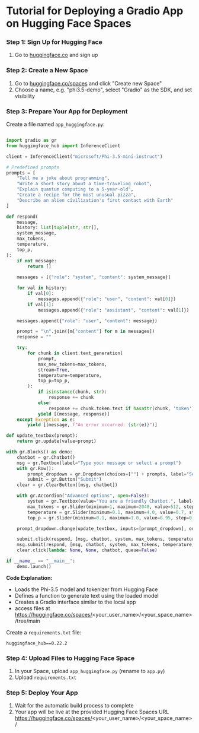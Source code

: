 # Tutorial for Deploying a Gradio App on Hugging Face Spaces

### Step 1: Sign Up for Hugging Face

1. Go to [huggingface.co](https://huggingface.co/) and sign up

### Step 2: Create a New Space

1. Go to [huggingface.co/spaces](https://huggingface.co/spaces) and click "Create new Space"
2. Choose a name, e.g. "phi3.5-demo", select "Gradio" as the SDK, and set visibility

### Step 3: Prepare Your App for Deployment

Create a file named `app_huggingface.py`:

```python

import gradio as gr
from huggingface_hub import InferenceClient

client = InferenceClient("microsoft/Phi-3.5-mini-instruct")

# Predefined prompts
prompts = [
    "Tell me a joke about programming",
    "Write a short story about a time-traveling robot",
    "Explain quantum computing to a 5-year-old",
    "Create a recipe for the most unusual pizza",
    "Describe an alien civilization's first contact with Earth"
]

def respond(
    message,
    history: list[tuple[str, str]],
    system_message,
    max_tokens,
    temperature,
    top_p,
):
    if not message:
        return []
    
    messages = [{"role": "system", "content": system_message}]

    for val in history:
        if val[0]:
            messages.append({"role": "user", "content": val[0]})
        if val[1]:
            messages.append({"role": "assistant", "content": val[1]})

    messages.append({"role": "user", "content": message})

    prompt = "\n".join([m["content"] for m in messages])
    response = ""

    try:
        for chunk in client.text_generation(
            prompt,
            max_new_tokens=max_tokens,
            stream=True,
            temperature=temperature,
            top_p=top_p,
        ):
            if isinstance(chunk, str):
                response += chunk
            else:
                response += chunk.token.text if hasattr(chunk, 'token') else chunk.generated_text
            yield [(message, response)]
    except Exception as e:
        yield [(message, f"An error occurred: {str(e)}")]

def update_textbox(prompt):
    return gr.update(value=prompt)

with gr.Blocks() as demo:
    chatbot = gr.Chatbot()
    msg = gr.Textbox(label="Type your message or select a prompt")
    with gr.Row():
        prompt_dropdown = gr.Dropdown(choices=[""] + prompts, label="Select a premade prompt", value="")
        submit = gr.Button("Submit")
    clear = gr.ClearButton([msg, chatbot])

    with gr.Accordion("Advanced options", open=False):
        system = gr.Textbox(value="You are a friendly Chatbot.", label="System message")
        max_tokens = gr.Slider(minimum=1, maximum=2048, value=512, step=1, label="Max new tokens")
        temperature = gr.Slider(minimum=0.1, maximum=4.0, value=0.7, step=0.1, label="Temperature")
        top_p = gr.Slider(minimum=0.1, maximum=1.0, value=0.95, step=0.05, label="Top-p (nucleus sampling)")

    prompt_dropdown.change(update_textbox, inputs=[prompt_dropdown], outputs=[msg])

    submit.click(respond, [msg, chatbot, system, max_tokens, temperature, top_p], chatbot)
    msg.submit(respond, [msg, chatbot, system, max_tokens, temperature, top_p], chatbot)
    clear.click(lambda: None, None, chatbot, queue=False)

if __name__ == "__main__":
    demo.launch()
```

**Code Explanation:**
- Loads the Phi-3.5 model and tokenizer from Hugging Face
- Defines a function to generate text using the loaded model
- Creates a Gradio interface similar to the local app 
- access files at https://huggingface.co/spaces/<your_user_name>/<your_space_name>/tree/main

Create a `requirements.txt` file:

```
huggingface_hub==0.22.2
```

### Step 4: Upload Files to Hugging Face Space

1. In your Space, upload `app_huggingface.py` (rename to `app.py`)
2. Upload `requirements.txt`

### Step 5: Deploy Your App

1. Wait for the automatic build process to complete
2. Your app will be live at the provided Hugging Face Spaces URL https://huggingface.co/spaces/<your_user_name>/<your_space_name>/

